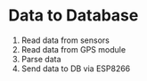 # Data to Database

1. Read data from sensors
2. Read data from GPS module
3. Parse data
4. Send data to DB via ESP8266
